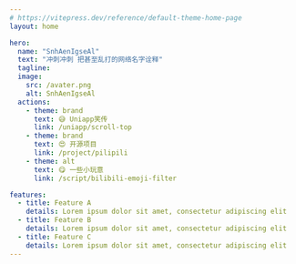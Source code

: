 ```yaml
---
# https://vitepress.dev/reference/default-theme-home-page
layout: home

hero:
  name: "SnhAenIgseAl"
  text: "冲刺冲刺 把甚至乱打的网络名字诠释"
  tagline: 
  image: 
    src: /avater.png
    alt: SnhAenIgseAl
  actions:
    - theme: brand
      text: 😅 Uniapp笑传
      link: /uniapp/scroll-top
    - theme: brand
      text: 😍 开源项目
      link: /project/pilipili
    - theme: alt
      text: 😋 一些小玩意
      link: /script/bilibili-emoji-filter

features:
  - title: Feature A
    details: Lorem ipsum dolor sit amet, consectetur adipiscing elit
  - title: Feature B
    details: Lorem ipsum dolor sit amet, consectetur adipiscing elit
  - title: Feature C
    details: Lorem ipsum dolor sit amet, consectetur adipiscing elit
---
```


